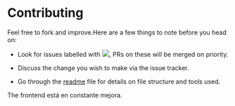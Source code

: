 # Contributing

Feel free to fork and improve.Here are a few things to note before you head on:
- Look for issues labelled with ![](https://img.shields.io/github/labels/SimplQ/simplQ-frontend/You%20Can%20Do%20This), PRs on these will be merged on priority.

-  Discuss the change you wish to make via the issue tracker.

-  Go through the [readme](/simplq/readme.md) file for details on file structure and tools used.

The frontend está en constante mejora.
